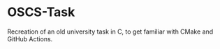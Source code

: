 # OSCS-Task
Recreation of an old university task in C, to get familiar with CMake and GitHub Actions.
